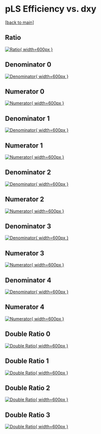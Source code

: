 # pLS Efficiency vs. dxy

[[back to main](./)]



## Ratio

[![Ratio](../mtv/var/pLS_loweta_211_1_eff_dxy.png){ width=600px }](../mtv/var/pLS_loweta_211_1_eff_dxy.pdf)

## Denominator 0

[![Denominator](../mtv/den/pLS_loweta_211_1_eff_dxy_den0.png){ width=600px }](../mtv/den/pLS_loweta_211_1_eff_dxy_den0.pdf)

## Numerator 0

[![Numerator](../mtv/num/pLS_loweta_211_1_eff_dxy_num0.png){ width=600px }](../mtv/num/pLS_loweta_211_1_eff_dxy_num0.pdf)

## Denominator 1

[![Denominator](../mtv/den/pLS_loweta_211_1_eff_dxy_den1.png){ width=600px }](../mtv/den/pLS_loweta_211_1_eff_dxy_den1.pdf)

## Numerator 1

[![Numerator](../mtv/num/pLS_loweta_211_1_eff_dxy_num1.png){ width=600px }](../mtv/num/pLS_loweta_211_1_eff_dxy_num1.pdf)

## Denominator 2

[![Denominator](../mtv/den/pLS_loweta_211_1_eff_dxy_den2.png){ width=600px }](../mtv/den/pLS_loweta_211_1_eff_dxy_den2.pdf)

## Numerator 2

[![Numerator](../mtv/num/pLS_loweta_211_1_eff_dxy_num2.png){ width=600px }](../mtv/num/pLS_loweta_211_1_eff_dxy_num2.pdf)

## Denominator 3

[![Denominator](../mtv/den/pLS_loweta_211_1_eff_dxy_den3.png){ width=600px }](../mtv/den/pLS_loweta_211_1_eff_dxy_den3.pdf)

## Numerator 3

[![Numerator](../mtv/num/pLS_loweta_211_1_eff_dxy_num3.png){ width=600px }](../mtv/num/pLS_loweta_211_1_eff_dxy_num3.pdf)

## Denominator 4

[![Denominator](../mtv/den/pLS_loweta_211_1_eff_dxy_den4.png){ width=600px }](../mtv/den/pLS_loweta_211_1_eff_dxy_den4.pdf)

## Numerator 4

[![Numerator](../mtv/num/pLS_loweta_211_1_eff_dxy_num4.png){ width=600px }](../mtv/num/pLS_loweta_211_1_eff_dxy_num4.pdf)

## Double Ratio 0

[![Double Ratio](../mtv/ratio/pLS_loweta_211_1_eff_dxy_ratio0.png){ width=600px }](../mtv/ratio/pLS_loweta_211_1_eff_dxy_ratio0.pdf)

## Double Ratio 1

[![Double Ratio](../mtv/ratio/pLS_loweta_211_1_eff_dxy_ratio1.png){ width=600px }](../mtv/ratio/pLS_loweta_211_1_eff_dxy_ratio1.pdf)

## Double Ratio 2

[![Double Ratio](../mtv/ratio/pLS_loweta_211_1_eff_dxy_ratio2.png){ width=600px }](../mtv/ratio/pLS_loweta_211_1_eff_dxy_ratio2.pdf)

## Double Ratio 3

[![Double Ratio](../mtv/ratio/pLS_loweta_211_1_eff_dxy_ratio3.png){ width=600px }](../mtv/ratio/pLS_loweta_211_1_eff_dxy_ratio3.pdf)

